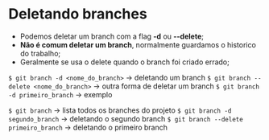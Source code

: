 # Deletando branches

- Podemos deletar um branch com a flag **-d** ou **--delete**;
- **Não é comum deletar um branch**, normalmente guardamos o historico do trabalho;
- Geralmente se usa o delete quando o branch foi criado errado;

```$ git branch -d <nome_do_branch>``` -> deletando um branch
```$ git branch --delete <nome_do_branch>``` -> outra forma de deletar um branch
```$ git branch -d primeiro_branch``` -> exemplo

```$ git branch``` -> lista todos os branches do projeto
```$ git branch -d segundo_branch``` -> deletando o segundo branch
```$ git branch --delete primeiro_branch``` -> deletando o primeiro branch